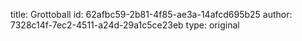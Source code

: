 title: Grottoball
id: 62afbc59-2b81-4f85-ae3a-14afcd695b25
author: 7328c14f-7ec2-4511-a24d-29a1c5ce23eb
type: original
